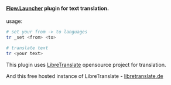#### [Flow.Launcher](https://github.com/Flow-Launcher/Flow.Launcher) plugin for text translation.

usage:
```bash
# set your from -> to languages
tr _set <from> <to>

# translate text
tr <your text>
```

This plugin uses [LibreTranslate](https://github.com/LibreTranslate/LibreTranslate) opensource project for translation.   

And this free hosted instance of LibreTranslate - [libretranslate.de](libretranslate.de)
